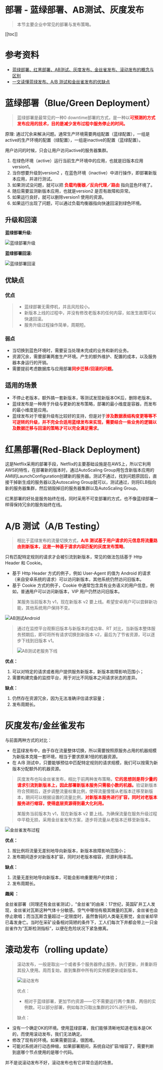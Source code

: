 # 部署 - 蓝绿部署、AB测试、灰度发布

> 本节主要企业中常见的部署与发布策略。

[[toc]]

# 参考资料

* [蓝绿部署、红黑部署、AB测试、灰度发布、金丝雀发布、滚动发布的概念与区别](https://blog.csdn.net/skydust1979/article/details/122184578)
* [一文读懂蓝绿发布、A/B 测试和金丝雀发布的优缺点](https://zhuanlan.zhihu.com/p/453897126)

# 蓝绿部署（Blue/Green Deployment）

> 蓝绿部署是最常见的一种0 downtime部署的方式，是一种以<font color='red'>**可预测的方式发布应用的技术，目的是减少发布过程中服务停止的时间。**</font>

原理: 通过冗余来解决问题。通常生产环境需要两组配置（蓝绿配置），一组是active的生产环境的配置（绿配置），一组是inactive的配置（蓝绿配置）。

用户访问的时候，只会让用户访问active的服务器集群。

1. 在绿色环境（active）运行当前生产环境中的应用，也就是旧版本应用version1。
2. 当你想要升级到version2 ，在蓝色环境（inactive）中进行操作，即部署新版本应用，并进行测试。
3. 如果测试没问题，就可以把 <font color='red'>**负载均衡器／反向代理／路由**</font> 指向蓝色环境了。
4. 随后需要监测新版本应用，也就是version2 是否有故障和异常。
5. 如果运行良好，就可以删除version1 使用的资源。
6. 如果运行出现了问题，可以通过负载均衡器指向快速回滚到绿色环境。

## 升级和回滚

**蓝绿部署升级:**

![蓝绿部署升级](/_images/article/deploy/蓝绿部署升级.png)

**蓝绿部署回滚:**

![蓝绿部署回滚](/_images/article/deploy/蓝绿部署回滚.png)

## 优缺点

### 优点

> * 蓝绿部署无需停机，并且风险较小。
> * 新版本上线的过程中，并没有修改老版本的任何内容，如发生故障可以快速回滚。
> * 服务升级过程操作简单，周期短。

### 弱点

* 当切换到蓝色环境时，需要妥当处理未完成的业务和新的业务。
* 资源冗余，需要部署两套生产环境。产生的额外维护、配置的成本，以及服务器本身运行的开销。
* 需要提前考虑数据库与应用部署<font color='red'>**同步迁移/回滚的问题**</font>。

## 适用的场景

* 不停止老版本，额外搞一套新版本，等测试发现新版本OK后，删除老版本。
* 蓝绿发布是一种用于升级与更新的发布策略，部署的最小维度是容器，而发布的最小维度是应用。
* 蓝绿发布对于增量升级有比较好的支持，但是对于<font color='red'>**涉及数据表结构变更等等不可逆转的升级，并不完全合适用蓝绿发布来实现，需要结合一些业务的逻辑以及数据迁移与回滚的策略才可以完全满足需求**</font>。

# 红黑部署(Red-Black Deployment)

这是Netflix采用的部署手段，Netflix的主要基础设施是在AWS上，所以它利用AWS的特性，在部署新的版本时，通过AutoScaling Group用包含新版本应用的AMI的LaunchConfiguration创建新的服务器。测试不通过，找到问题原因后，直接干掉新生成的服务器以及Autoscaling Group就可以，测试通过，则将ELB指向新的服务器集群，然后销毁掉旧的服务器集群以及AutoScaling Group。

红黑部署的好处是服务始终在线，同时采用不可变部署的方式，也不像蓝绿部署一样得保持冗余的服务始终在线。

# A/B 测试（A/B Testing）
> 相比于蓝绿发布的流量切换方式，<font color='red'>**A/B 测试基于用户请求的元信息将流量路由到新版本，这是一种基于请求内容匹配的灰度发布策略**</font>。

只有匹配特定规则的请求才会被引流到新版本，常见的做法包括基于 Http Header 和 Cookie。

* 基于 Http Header 方式的例子，例如 User-Agent 的值为 Android 的请求 （来自安卓系统的请求）可以访问新版本，其他系统仍然访问旧版本。
* 基于 Cookie 方式的例子，Cookie 中通常包含具有业务语义的用户信息，例如，普通用户可以访问新版本，VIP 用户仍然访问旧版本。

> 某服务当前版本为 v1，现在新版本 v2 要上线。希望安卓用户可以尝鲜新功能，其他系统用户保持不变。

![AB测试Android](/_images/article/deploy/AB测试Android.png)

> 通过在监控平台观察旧版本与新版本的成功率、RT 对比，当新版本整体服务预期后，即可将所有请求切换到新版本 v2，最后为了节省资源，可以逐步下线到旧版本 v1。
>
> ![AB测试老服务下线](/_images/article/deploy/AB测试老服务下线.png)

**优点：**

1. 可以对特定的请求或者用户提供服务新版本，新版本故障影响范围小；
2. 需要构建完备的监控平台，用于对比不同版本之间请求状态的差异。

**缺点：**

1. 仍然存在资源冗余，因为无法准确评估请求容量；
2. 发布周期长。

# 灰度发布/金丝雀发布

与前面两种方式的对比：

* 在蓝绿发布中，由于存在流量整体切换，所以需要按照原服务占用的机器规模为新版本克隆一套环境，相当于要求原来1倍的机器资源。
* 在 A/B 测试中，只要能够预估中匹配特定规则的请求规模，我们可以按需为新版本分配额外的机器资源。

> 灰度发布也叫金丝雀发布，相比于前两种发布策略，<font color='red'>**它的思想则是将少量的请求引流到新版本上，因此部署新版本服务只需极小数的机器。**</font>验证新版本符合预期后，逐步调整流量权重比例，使得流量慢慢从老版本迁移至新版本，期间可以根据设置的流量比例，<font color='red'>**对新版本服务进行扩容，同时对老版本服务进行缩容，使得底层资源得到最大化利用。**</font>

> 某服务当前版本为 v1，现在新版本 v2 要上线。为确保流量在服务升级过程中平稳无损，采用金丝雀发布方案，逐步将流量从老版本迁移至新版本。

![金丝雀发布过程](/_images/article/deploy/金丝雀发布过程.png)

**优点：**

1. 按比例将流量无差别地导向新版本，新版本故障影响范围小；
2. 发布期间逐步对新版本扩容，同时对老版本缩容，资源利用率高。

**缺点：**

1. 流量无差别地导向新版本，可能会影响重要用户的体验；
2. 发布周期长。

**趣闻 ：**

金丝雀部署（同理还有金丝雀测试），“金丝雀”的由来：17世纪，英国矿井工人发现，金丝雀对瓦斯这种气体十分敏感。空气中哪怕有极其微量的瓦斯，金丝雀也会停止歌唱；而当瓦斯含量超过一定限度时，虽然鲁钝的人类毫无察觉，金丝雀却早已毒发身亡。当时在采矿设备相对简陋的条件下，工人们每次下井都会带上一只金丝雀作为“瓦斯检测指标”，以便在危险状况下紧急撤离。

# 滚动发布（rolling update）

> 滚动发布，一般是取出一个或者多个服务器停止服务，执行更新，并重新将其投入使用。周而复始，直到集群中所有的实例都更新成新版本。
>
> ![滚动发布](/_images/article/deploy/滚动发布.png)
>
> 优点：
>
> * 相对于蓝绿部署，更加节约资源——它不需要运行两个集群、两倍的实例数。可以部分部署，例如每次只取出集群的20%进行升级。
>
> 缺点：

* 没有一个确定OK的环境。使用蓝绿部署，我们能够清晰地知道老版本是OK的，而使用滚动发布，我们无法确定。
* 修改了现有的环境。如果需要回滚，很困难。
* 可能对系统进行动态伸缩，如果部署期间，系统自动扩容/缩容了，需要判断到底哪个节点使用的是哪个代码。

并不是说滚动发布不好，滚动发布也有它非常合适的场景。